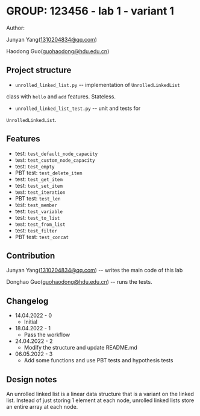 # GROUP: 123456 - lab 1 - variant 1

Author:

Junyan Yang(1310204834@qq.com)

Haodong Guo(guohaodong@hdu.edu.cn)

## Project structure

- `unrolled_linked_list.py` -- implementation of `UnrolledLinkedList`

class with `hello` and `add` features. Stateless.

- `unrolled_linked_list_test.py` -- unit and tests for

`UnrolledLinkedList`.

## Features

- test: `test_default_node_capacity`
- test: `test_custom_node_capacity`
- test: `test_empty`
- PBT test: `test_delete_item`
- test: `test_get_item`
- test: `test_set_item`
- test: `test_iteration`
- PBT test: `test_len`
- test: `test_member`
- test: `test_variable`
- test: `test_to_list`
- test: `test_from_list`
- test: `test_filter`
- PBT test: `test_concat`

## Contribution

Junyan Yang(1310204834@qq.com) -- writes the main code of this lab

Donghao Guo(guohaodong@hdu.edu.cn) -- runs the tests.

## Changelog

- 14.04.2022 - 0
  - Initial
- 18.04.2022 - 1
  - Pass the workflow
- 24.04.2022 - 2
  - Modify the structure and update README.md
- 06.05.2022 - 3
  - Add some functions and use PBT tests and hypothesis tests

## Design notes

An unrolled linked list is a linear data structure
that is a variant on the linked list.
Instead of just storing 1 element at each node,
unrolled linked lists store an entire array at each node.
